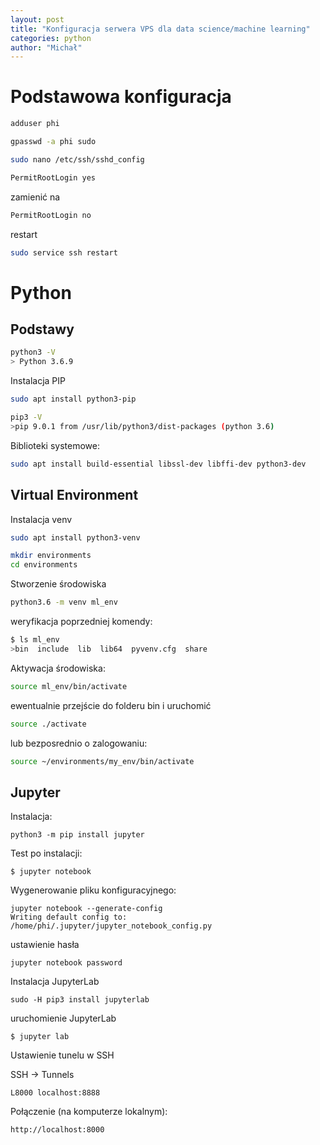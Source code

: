 ```yaml
---
layout: post
title: "Konfiguracja serwera VPS dla data science/machine learning"
categories: python
author: "Michał"
---
```


# Podstawowa konfiguracja

```bash
adduser phi
```

```bash
gpasswd -a phi sudo
```

```bash
sudo nano /etc/ssh/sshd_config
```

```bash
PermitRootLogin yes
```

zamienić na 

```bash
PermitRootLogin no
```


restart


```bash
sudo service ssh restart
```


# Python

## Podstawy

```bash
python3 -V
> Python 3.6.9
```

Instalacja PIP

```bash
sudo apt install python3-pip
```

```bash
pip3 -V
>pip 9.0.1 from /usr/lib/python3/dist-packages (python 3.6)
```

Biblioteki systemowe:
```bash
sudo apt install build-essential libssl-dev libffi-dev python3-dev
```


## Virtual Environment

Instalacja venv

```bash
sudo apt install python3-venv
```

```bash
mkdir environments
cd environments
```
Stworzenie środowiska

```bash
python3.6 -m venv ml_env
```

weryfikacja poprzedniej komendy:

```bash
$ ls ml_env
>bin  include  lib  lib64  pyvenv.cfg  share
```

Aktywacja środowiska:

```bash
source ml_env/bin/activate
```

ewentualnie przejście do folderu bin i uruchomić

```bash
source ./activate
```

lub bezposrednio o zalogowaniu:

```bash
source ~/environments/my_env/bin/activate
```

## Jupyter

Instalacja:

```
python3 -m pip install jupyter
```

Test po instalacji:

```
$ jupyter notebook
```

Wygenerowanie pliku konfiguracyjnego:

```
jupyter notebook --generate-config
Writing default config to: /home/phi/.jupyter/jupyter_notebook_config.py

```

ustawienie hasła

```
jupyter notebook password
```


Instalacja JupyterLab

```
sudo -H pip3 install jupyterlab
```

uruchomienie JupyterLab

```
$ jupyter lab
```

Ustawienie tunelu w SSH

SSH -> Tunnels

```
L8000 localhost:8888
```

Połączenie (na komputerze lokalnym):

```
http://localhost:8000
```